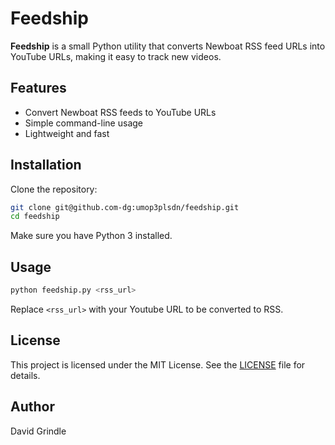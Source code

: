 # Feedship

**Feedship** is a small Python utility that converts Newboat RSS feed URLs into YouTube URLs, making it easy to track new videos.

## Features
- Convert Newboat RSS feeds to YouTube URLs
- Simple command-line usage
- Lightweight and fast

## Installation
Clone the repository:

```bash
git clone git@github.com-dg:umop3plsdn/feedship.git
cd feedship
```

Make sure you have Python 3 installed.

## Usage
```bash
python feedship.py <rss_url>
```
Replace `<rss_url>` with your Youtube URL to be converted to RSS.

## License
This project is licensed under the MIT License. See the [LICENSE](LICENSE) file for details.

## Author
David Grindle
